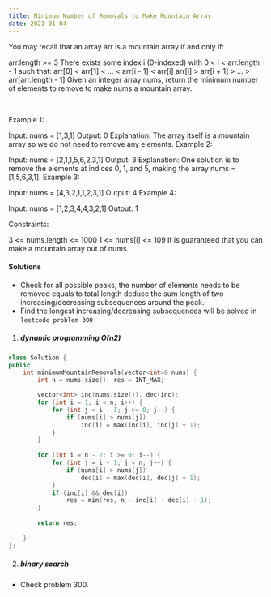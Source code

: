 ```yaml
---
title: Minimum Number of Removals to Make Mountain Array
date: 2021-01-04
---
```

You may recall that an array arr is a mountain array if and only if:

arr.length >= 3
There exists some index i (0-indexed) with 0 < i < arr.length - 1 such that:
arr[0] < arr[1] < ... < arr[i - 1] < arr[i]
arr[i] > arr[i + 1] > ... > arr[arr.length - 1]
Given an integer array nums​​​, return the minimum number of elements to remove to make nums​​​ a mountain array.

 

Example 1:

Input: nums = [1,3,1]
Output: 0
Explanation: The array itself is a mountain array so we do not need to remove any elements.
Example 2:

Input: nums = [2,1,1,5,6,2,3,1]
Output: 3
Explanation: One solution is to remove the elements at indices 0, 1, and 5, making the array nums = [1,5,6,3,1].
Example 3:

Input: nums = [4,3,2,1,1,2,3,1]
Output: 4
Example 4:

Input: nums = [1,2,3,4,4,3,2,1]
Output: 1
 

Constraints:

3 <= nums.length <= 1000
1 <= nums[i] <= 109
It is guaranteed that you can make a mountain array out of nums.


#### Solutions

- Check for all possible peaks, the number of elements needs to be removed equals to total length deduce the sum length of two increasing/decreasing subsequences around the peak.
- Find the longest increasing/decreasing subsequences will be solved in `leetcode problem 300`

1. ##### dynamic programming O(n2)

```cpp
class Solution {
public:
    int minimumMountainRemovals(vector<int>& nums) {
        int n = nums.size(), res = INT_MAX;

        vector<int> inc(nums.size()), dec(inc);
        for (int i = 1; i < n; i++) {
            for (int j = i - 1; j >= 0; j--) {
                if (nums[i] > nums[j])
                    inc[i] = max(inc[i], inc[j] + 1);
            }
        }
        
        for (int i = n - 2; i >= 0; i--) {
            for (int j = i + 1; j < n; j++) {
                if (nums[i] > nums[j])
                    dec[i] = max(dec[i], dec[j] + 1);
            }
            if (inc[i] && dec[i])
                res = min(res, n - inc[i] - dec[i] - 1);
        }
        
        return res;
        
    }
};

```

2. ##### binary search

- Check problem 300.